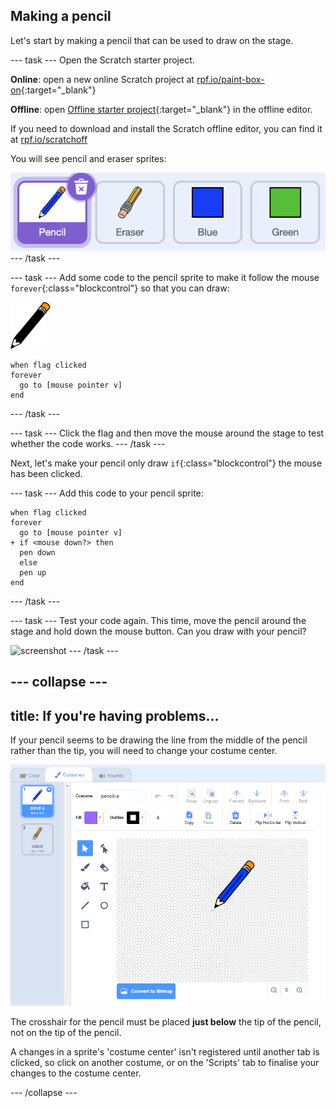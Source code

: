 ## Making a pencil

Let's start by making a pencil that can be used to draw on the stage.

--- task ---
Open the Scratch starter project.

**Online**: open a new online Scratch project at [rpf.io/paint-box-on](http://rpf.io/paint-box-on){:target="_blank"}

**Offline**: open [Offline starter project](http://rpf.io/p/en/paint-box-go){:target="_blank"} in the offline editor.

If you need to download and install the Scratch offline editor, you can find it at [rpf.io/scratchoff](http://rpf.io/scratchoff)

You will see pencil and eraser sprites:

![screenshot](images/paint-starter.png)
--- /task ---

--- task ---
Add some code to the pencil sprite to make it follow the mouse `forever`{:class="blockcontrol"} so that you can draw:

![pencil](images/pencil.png)
```blocks
when flag clicked
forever
  go to [mouse pointer v]
end
```

--- /task ---

--- task ---
Click the flag and then move the mouse around the stage to test whether the code works.
--- /task ---

Next, let's make your pencil only draw `if`{:class="blockcontrol"} the mouse has been clicked.

--- task ---
Add this code to your pencil sprite:

```blocks
when flag clicked
forever
  go to [mouse pointer v]
+ if <mouse down?> then
  pen down
  else
  pen up
end
```
--- /task ---

--- task ---
Test your code again. This time, move the pencil around the stage and hold down the mouse button. Can you draw with your pencil?

![screenshot](images/paint-draw.png)
--- /task ---

--- collapse ---
---
title: If you're having problems...
---
If your pencil seems to be drawing the line from the middle of the pencil rather than the tip, you will need to change your costume center.

![Costume center](images/costume-center.png)

The crosshair for the pencil must be placed **just below** the tip of the pencil, not on the tip of the pencil.

A changes in a sprite's 'costume center' isn't registered until another tab is clicked, so click on another costume, or on the 'Scripts' tab to finalise your changes to the costume center.

--- /collapse ---

